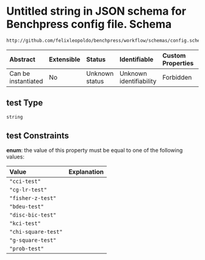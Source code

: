 # Untitled string in JSON schema for Benchpress config file. Schema

```txt
http://github.com/felixleopoldo/benchpress/workflow/schemas/config.schema.json#/definitions/tetrad_pc-all/properties/test
```



| Abstract            | Extensible | Status         | Identifiable            | Custom Properties | Additional Properties | Access Restrictions | Defined In                                                        |
| :------------------ | :--------- | :------------- | :---------------------- | :---------------- | :-------------------- | :------------------ | :---------------------------------------------------------------- |
| Can be instantiated | No         | Unknown status | Unknown identifiability | Forbidden         | Allowed               | none                | [config.schema.json\*](config.schema.json "open original schema") |

## test Type

`string`

## test Constraints

**enum**: the value of this property must be equal to one of the following values:

| Value               | Explanation |
| :------------------ | :---------- |
| `"cci-test"`        |             |
| `"cg-lr-test"`      |             |
| `"fisher-z-test"`   |             |
| `"bdeu-test"`       |             |
| `"disc-bic-test"`   |             |
| `"kci-test"`        |             |
| `"chi-square-test"` |             |
| `"g-square-test"`   |             |
| `"prob-test"`       |             |
